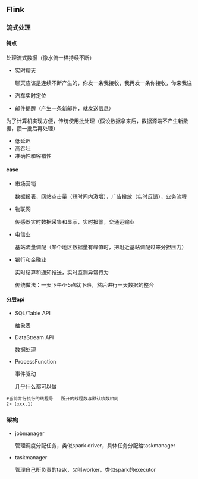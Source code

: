 ## Flink

### 流式处理

#### 特点

处理流式数据（像水流一样持续不断）

* 实时聊天

  聊天应该是连续不断产生的，你发一条我接收，我再发一条你接收，你来我往

* 汽车实时定位

* 邮件提醒（产生一条新邮件，就发送信息）

为了计算机实现方便，传统使用批处理（假设数据拿来后，数据源端不产生新数据，攒一批后再处理）

* 低延迟
* 高吞吐
* 准确性和容错性

#### case

* 市场营销

  数据报表，网站点击量（短时间内激增），广告投放（实时反馈），业务流程

* 物联网

  传感器实时数据采集和显示，实时报警，交通运输业

* 电信业

  基站流量调配（某个地区数据量有峰值时，把附近基站调配过来分担压力）

* 银行和金融业

  实时结算和通知推送，实时监测异常行为

  传统做法：一天下午4-5点就下班，然后进行一天数据的整合

#### 分层api

* SQL/Table API

  抽象表

* DataStream API

  数据处理

* ProcessFunction

  事件驱动

  几乎什么都可以做

```shell
#当前并行执行的线程号   所开的线程数与默认核数相同
2> (xxx,1)
```

### 架构

* jobmanager

  管理调度分配任务，类似spark driver，具体任务分配给taskmanager

* taskmanager

  管理自己所负责的task，又叫worker，类似spark的executor

